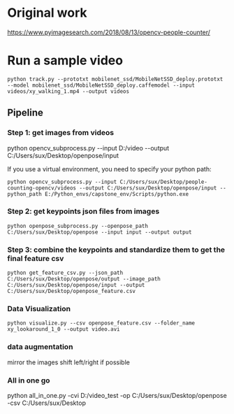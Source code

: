 # Original work
https://www.pyimagesearch.com/2018/08/13/opencv-people-counter/

# Run a sample video
```
python track.py --prototxt mobilenet_ssd/MobileNetSSD_deploy.prototxt --model mobilenet_ssd/MobileNetSSD_deploy.caffemodel --input videos/xy_walking_1.mp4 --output videos
```

## Pipeline 

### Step 1: get images from videos 
python opencv_subprocess.py --input D:/video --output C:/Users/sux/Desktop/openpose/input

If you use a virtual environment, you need to specify your python path:

```
python opencv_subprocess.py --input C:/Users/sux/Desktop/people-counting-opencv/videos --output C:/Users/sux/Desktop/openpose/input --python_path E:/Python_envs/capstone_env/Scripts/python.exe
```

### Step 2: get keypoints json files from images 
```
python openpose_subprocess.py --openpose_path C:/Users/sux/Desktop/openpose --input input --output output
```

### Step 3: combine the keypoints and standardize them to get the final feature csv
```
python get_feature_csv.py --json_path C:/Users/sux/Desktop/openpose/output --image_path C:/Users/sux/Desktop/openpose/input --output C:/Users/sux/Desktop/openpose_feature.csv
```

### Data Visualization
```
python visualize.py --csv openpose_feature.csv --folder_name xy_lookaround_1_0 --output video.avi
```

### data augmentation
mirror the images
shift left/right if possible

### All in one go
python all_in_one.py -cvi D:/video_test -op C:/Users/sux/Desktop/openpose -csv C:/Users/sux/Desktop
